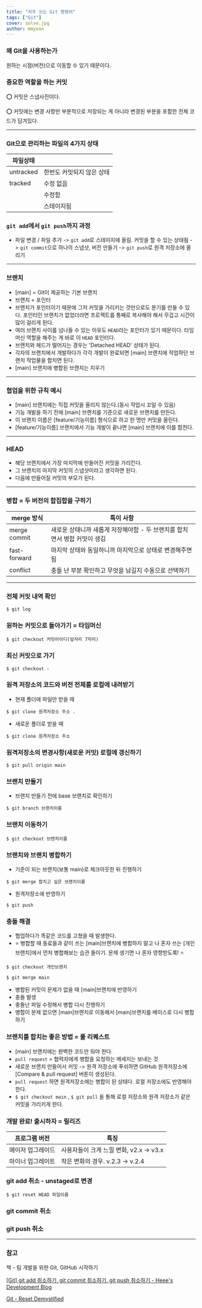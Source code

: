 ```yaml
---
title: "자주 쓰는 Git 명령어"
tags: ["Git"]
cover: solve.jpg
author: mmyeon
---
```


### 왜 Git을 사용하는가

원하는 시점(버전)으로 이동할 수 있기 때문이다.

### 중요한 역할을 하는 커밋

⭕ 커밋은 스냅사진이다.

⭕ 커밋에는 변경 사항만 부분적으로 저장되는 게 아니라 변경된 부분을 포함한 전체 코드가 담겨있다.

---

### Git으로 관리하는 파일의 4가지 상태

| 파일상태  |                           |
| --------- | ------------------------- |
| untracked | 한번도 커밋되지 않은 상태 |
| tracked   | 수정 없음                 |
|           | 수정함                    |
|           | 스테이지됨                |

### `git add`에서 `git push`까지 과정

- 파일 변경 / 파일 추가 -> `git add`로 스테이지에 올림. 커밋을 할 수 있는 상태됨 -> `git commit`으로 하나의 스냅샷, 버전 만들기 -> `git push`로 원격 저장소에 올리기

---

### 브랜치

- [main] = Git이 제공하는 기본 브랜치
- 브랜치 = 포인터
- 브랜치가 포인터이기 때문에 그저 커밋을 가리키는 것만으로도 분기를 만들 수 있다. 포인터인 브랜치가 없었더라면 프로젝트를 통째로 복사해야 해서 무겁고 시간이 많이 걸리게 된다.
- 여러 브랜치 사이를 넘나들 수 있는 이유도 `HEAD`라는 포인터가 있기 때문이다. 타임머신 역할을 해주는 게 바로 이 `HEAD` 포인터다.
- 브랜치와 헤드가 떨어지는 경우는 'Detached HEAD' 상태가 된다.
- 각자의 브랜치에서 개발하다가 각각 개발이 완료되면 [main] 브랜치에 작업하던 브랜치 작업물을 합치면 된다.
- [main] 브랜치에 병합된 브랜치는 지우기

---

### 협업을 위한 규칙 예시

- [main] 브랜치에는 직접 커밋을 올리지 않는다.(동시 작업시 꼬일 수 있음)
- 기능 개발을 하기 전에 [main] 브랜치를 기준으로 새로운 브랜치를 만든다.
- 이 브랜치 이름은 [feature/기능이름] 형식으로 하고 한 명만 커밋을 올린다.
- [feature/기능이름] 브랜치에서 기능 개발이 끝나면 [main] 브랜치에 이를 합친다.

---

### HEAD

- 해당 브랜치에서 가장 마지막에 만들어진 커밋을 가리킨다.
- 그 브랜치의 마지막 커밋의 스냅샷이라고 생각하면 된다.
- 다음에 만들어질 커밋의 부모가 된다.

---

### 병합 = 두 버전의 합집합을 구하기

| merge 방식   | 특이 사항                                                                 |
| ------------ | ------------------------------------------------------------------------- |
| merge commit | 새로운 상태니까 새롭게 저장해야함 - 두 브랜치를 합치면서 병합 커밋이 생김 |
| fast-forward | 마지막 상태와 동일하니까 마지막으로 상태로 변경해주면 됨                  |
| conflict     | 충돌 난 부분 확인하고 무엇을 남길지 수동으로 선택하기                     |

---

### 전체 커밋 내역 확인

`$ git log`

### 원하는 커밋으로 돌아가기 = 타임머신

`$ git checkout 커밋아이디(앞자리 7자리)`

### 최신 커밋으로 가기

`$ git checkout -`

### 원격 저장소의 코드와 버전 전체를 로컬에 내려받기

- 현재 폴더에 파일만 받을 때

`$ git clone 원격저장소 주소 .`

- 새로운 폴더로 받을 때

`$ git clone 원격저장소 주소`

### 원격저장소의 변경사항(새로운 커밋) 로컬에 갱신하기

`$ git pull origin main`

### 브랜치 만들기

- 브랜치 만들기 전에 base 브랜치로 확인하기

`$ git branch 브랜치이름`

### 브랜치 이동하기

`$ git checkout 브랜치이름`

### 브랜치와 브랜치 병합하기

- 기준이 되는 브랜치(보통 main)로 체크아웃한 뒤 진행하기

`$ git merge 합치고 싶은 브랜치이름`

- 원격저장소에 반영하기

`$ git push`

### 충돌 해결

- 협업하다가 똑같은 코드를 고쳤을 때 발생한다.
- ⭐ 병합할 때 동료들과 같이 쓰는 [main]브랜치에 병합하지 말고 나 혼자 쓰는 [개인브랜치]에서 먼저 병합해보는 습관 들이기. 문제 생기면 나 혼자 영향받도록! ⭐

`$ git checkout 개인브랜치`
<br>

`$ git merge main`

- 병합된 커밋이 문제가 없을 때 [main]브랜치에 반영하기
- 충돌 발생
- 충돌난 파일 수정해서 병합 다시 진행하기
- 병합이 문제 없으면 [main]브랜치로 이동해서 [main]브랜치를 베이스로 다시 병합하기

### 브랜치를 합치는 좋은 방법 = 풀 리퀘스트

- [main] 브랜치에는 완벽한 코드만 둬야 한다.
- `pull request` = 협력자에게 병합을 요청하는 메세지는 보내는 것
- 새로운 브랜치 만들어서 커밋 -> 원격 저장소에 푸쉬하면 GitHub 원격저장소에 [Compare & pull request] 버튼이 생성된다.
- `pull request` 하면 원격저장소에는 병합이 된 상태다. 로컬 저장소에도 반영해야 한다.
- `$ git checkout main` , `$ git pull` 을 통해 로컬 저장소와 원격 저장소가 같은 커밋을 가리키게 한다.

### 개발 완료! 출시하자 = 릴리즈

| 프로그램 버전     | 특징                                    |
| ----------------- | --------------------------------------- |
| 메이저 업그레이드 | 사용자들이 크게 느낄 변화, v2.x -> v3.x |
| 마이너 업그레이트 | 작은 변화의 경우. v.2.3 -> v.2.4        |

### git add 취소 - unstaged로 변경

`$ git reset HEAD 파일이름`

### git commit 취소

### git push 취소

---

### 참고

책 - 팀 개발을 위한 Git, GitHub 시작하기

[[Git] git add 취소하기, git commit 취소하기, git push 취소하기 - Heee's Development Blog](https://gmlwjd9405.github.io/2018/05/25/git-add-cancle.html)

[Git - Reset Demystified](https://git-scm.com/book/en/v2/Git-Tools-Reset-Demystified)
